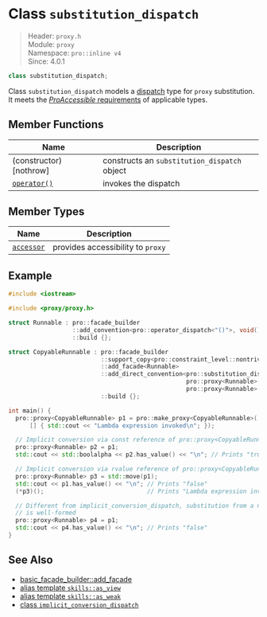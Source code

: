 # Class `substitution_dispatch`

> Header: `proxy.h`  
> Module: `proxy`  
> Namespace: `pro::inline v4`  
> Since: 4.0.1

```cpp
class substitution_dispatch;
```

Class `substitution_dispatch` models a [dispatch](../ProDispatch.md) type for `proxy` substitution. It meets the [*ProAccessible* requirements](../ProAccessible.md) of applicable types.

## Member Functions

| Name                             | Description                                  |
| -------------------------------- | -------------------------------------------- |
| (constructor) [nothrow]          | constructs an `substitution_dispatch` object |
| [`operator()`](operator_call.md) | invokes the dispatch                         |

## Member Types

| Name                      | Description                       |
| ------------------------- | --------------------------------- |
| [`accessor`](accessor.md) | provides accessibility to `proxy` |

## Example

```cpp
#include <iostream>

#include <proxy/proxy.h>

struct Runnable : pro::facade_builder                                    //
                  ::add_convention<pro::operator_dispatch<"()">, void()> //
                  ::build {};

struct CopyableRunnable : pro::facade_builder                               //
                          ::support_copy<pro::constraint_level::nontrivial> //
                          ::add_facade<Runnable>                            //
                          ::add_direct_convention<pro::substitution_dispatch,
                                                  pro::proxy<Runnable>() const&,
                                                  pro::proxy<Runnable>() &&> //
                          ::build {};

int main() {
  pro::proxy<CopyableRunnable> p1 = pro::make_proxy<CopyableRunnable>(
      [] { std::cout << "Lambda expression invoked\n"; });

  // Implicit conversion via const reference of pro::proxy<CopyableRunnable>
  pro::proxy<Runnable> p2 = p1;
  std::cout << std::boolalpha << p2.has_value() << "\n"; // Prints "true"

  // Implicit conversion via rvalue reference of pro::proxy<CopyableRunnable>
  pro::proxy<Runnable> p3 = std::move(p1);
  std::cout << p1.has_value() << "\n"; // Prints "false"
  (*p3)();                             // Prints "Lambda expression invoked"

  // Different from implicit_conversion_dispatch, substitution from a null proxy
  // is well-formed
  pro::proxy<Runnable> p4 = p1;
  std::cout << p4.has_value() << "\n"; // Prints "false"
}
```

## See Also

- [basic_facade_builder::add_facade](../basic_facade_builder/add_facade.md)
- [alias template `skills::as_view`](../skills_as_view.md)
- [alias template `skills::as_weak`](../skills_as_weak.md)
- [class `implicit_conversion_dispatch`](../implicit_conversion_dispatch/README.md)
